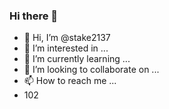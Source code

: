 ### Hi there 👋
- 👋 Hi, I’m @stake2137
- 👀 I’m interested in ...
- 🌱 I’m currently learning ...
- 💞️ I’m looking to collaborate on ...
- 📫 How to reach me ...
- 102
<!--
**Themanhdh/themanhdh** is a ✨ _special_ ✨ repository because its `README.md` (this file) appears on your GitHub profile.


